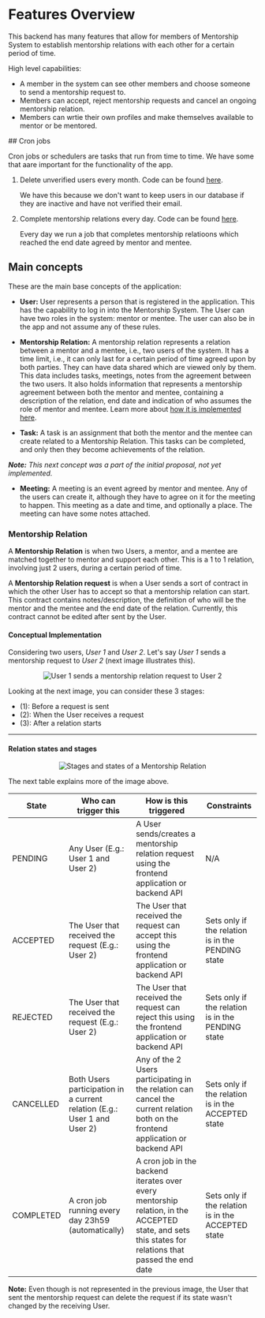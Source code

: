 # Features Overview

This backend has many features that allow for members of Mentorship System to establish mentorship relations with each other for a certain period of time.

High level capabilities:

- A member in the system can see other members and choose someone to send a mentorship request to.
- Members can accept, reject mentorship requests and cancel an ongoing mentorship relation.
- Members can wrtie their own profiles and make themselves available to mentor or be mentored.

## Cron jobs

Cron jobs or schedulers are tasks that run from time to time. We have some that aare important for the functionality of the app.

1. Delete unverified users every month. Code can be found [here](/app/schedulers/delete_unverified_users_cron_job.py).

    We have this because we don't want to keep users in our database if they are inactive and have not verified their email.

2. Complete mentorship relations every day. Code can be found [here](/app/schedulers/complete_mentorship_cron_job.py).

    Every day we run a job that completes mentorship relatioons which reached the end date agreed by mentor and mentee.

## Main concepts

These are the main base concepts of the application:

- **User:**  User represents a person that is registered in the application. This has the capability to log in into the Mentorship System. The User can have two roles in the system: mentor or mentee. The user can also be in the app and not assume any of these rules.

- **Mentorship Relation:** A mentorship relation represents a relation between a mentor and a mentee, i.e., two users of the system. It has a time limit, i.e., it can only last for a certain period of time agreed upon by both parties. They can have data shared which are viewed only by them. This data includes tasks, meetings, notes from the agreement between the two users. It also holds information that represents a mentorship agreement between both the mentor and mentee, containing a description of the relation, end date and indication of who assumes the role of mentor and mentee. Learn more about [how it is implemented here](Mentorship-Relation-Documentation).

- **Task:** A task is an assignment that both the mentor and the mentee can create related to a Mentorship Relation. This tasks can be completed, and only then they become achievements of the relation.

_**Note:** This next concept was a part of the initial proposal, not yet implemented._

- **Meeting:** A meeting is an event agreed by mentor and mentee. Any of the users can create it, although they have to agree on it for the meeting to happen. This meeting as a date and time, and optionally a place. The meeting can have some notes attached.

### Mentorship Relation

A **Mentorship Relation** is when two Users, a mentor, and a mentee are matched together to mentor and support each other. This is a 1 to 1 relation, involving just 2 users, during a certain period of time. 

A **Mentorship Relation request** is when a User sends a sort of contract in which the other User has to accept so that a mentorship relation can start. This contract contains notes/description, the definition of who will be the mentor and the mentee and the end date of the relation. Currently, this contract cannot be edited after sent by the User.

#### Conceptual Implementation

Considering two users, _User 1_ and _User 2_. Let's say _User 1_ sends a mentorship request to _User 2_ (next image illustrates this).

<p align="center">
  <img alt="User 1 sends a mentorship relation request to User 2" src="https://user-images.githubusercontent.com/11148726/43965132-68650400-9cb6-11e8-8667-92a181823845.png">
</p>

Looking at the next image, you can consider these 3 stages:
- (1): Before a request is sent
- (2): When the User receives a request
- (3): After a relation starts

---

#### Relation states and stages

<p align="center">
  <img alt="Stages and states of a Mentorship Relation" src="https://user-images.githubusercontent.com/11148726/43964310-73dd99ac-9cb4-11e8-8353-96abadc53ce1.png">
</p>

The next table explains more of the image above.

| State     | Who can trigger this                                                     | How is this triggered                                                                                                                                 | Constraints                                        |
|-----------|--------------------------------------------------------------------------|-------------------------------------------------------------------------------------------------------------------------------------------------------|----------------------------------------------------|
| PENDING   | Any User (E.g.: User 1 and User 2)                                       | A User sends/creates a mentorship relation request using the frontend application or backend API                                                      | N/A                                                |
| ACCEPTED  | The User that received the request (E.g.: User 2)                        | The User that received the request can accept this using the frontend application or backend API                                                      | Sets only if the relation is in the PENDING state  |
| REJECTED  | The User that received the request (E.g.: User 2)                        | The User that received the request can reject this using the frontend application or backend API                                                      | Sets only if the relation is in the PENDING state  |
| CANCELLED | Both Users participation in a current relation (E.g.: User 1 and User 2) | Any of the 2 Users participating in the relation can cancel the current relation both on the frontend application or backend API                      | Sets only if the relation is in the ACCEPTED state |
| COMPLETED | A cron job running every day 23h59 (automatically)                       | A cron job in the backend iterates over every mentorship relation, in the ACCEPTED state, and sets this states for relations that passed the end date | Sets only if the relation is in the ACCEPTED state |

**Note:** Even though is not represented in the previous image, the User that sent the mentorship request can delete the request if its state wasn't changed by the receiving User.
